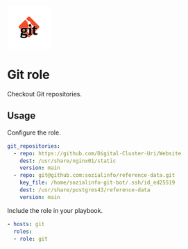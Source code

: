 <img src="/logos/git.png" alt="git logo" width="100" height="100">

# Git role

Checkout Git repositories.

## Usage

Configure the role.

```yml
git_repositories:
  - repo: https://github.com/Digital-Cluster-Uri/Website
    dest: /usr/share/nginx01/static
    version: main
  - repo: git@github.com:sozialinfo/reference-data.git
    key_file: /home/sozialinfo-git-bot/.ssh/id_ed25519
    dest: /usr/share/postgres43/reference-data
    version: main
```

Include the role in your playbook.

```yml
- hosts: git
  roles:
  - role: git
```
